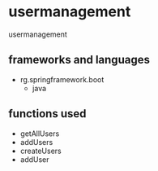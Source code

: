 # usermanagement
usermanagement
## frameworks and languages
* rg.springframework.boot
  * java
## functions used
 * getAllUsers
 * addUsers
 * createUsers
 * addUser
